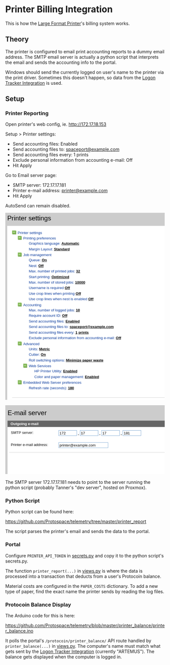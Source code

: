 # Printer Billing Integration

This is how the [Large Format Printer](https://wiki.protospace.ca/Printer,_44%22_Large_Format_(HP_DesignJet_T1200),_ID:166)'s billing system works.

## Theory

The printer is configured to email print accounting reports to a dummy email address. The SMTP email server is actually a python script that interprets the email and sends the accounting info to the portal.

Windows should send the currently logged on user's name to the printer via the print driver. Sometimes this doesn't happen, so data from the [Logon Tracker Integration](Logon%20Tracker%20Integration.md) is used.

## Setup

### Printer Reporting

Open printer's web config, ie. http://172.17.18.153

Setup > Printer settings:
- Send accounting files: Enabled
- Send accounting files to: spaceport@example.com
- Send accounting files every: 1 prints
- Exclude personal information from accounting e-mail: Off
- Hit Apply

Go to Email server page:
- SMTP server: 172.17.17.181
- Printer e-mail address: printer@example.com
- Hit Apply

AutoSend can remain disabled.

![](media/Pasted%20image%2020250115063417.png)

![](media/Pasted%20image%2020250115063429.png)

The SMTP server 172.17.17.181 needs to point to the server running the python script (probably Tanner's "dev server", hosted on Proxmox).

### Python Script

Python script can be found here:

https://github.com/Protospace/telemetry/tree/master/printer_report

The script parses the printer's email and sends the data to the portal.

### Portal

Configure `PRINTER_API_TOKEN` in [secrets.py](https://github.com/Protospace/spaceport/blob/master/apiserver/apiserver/secrets.py.example) and copy it to the python script's secrets.py.

The function `printer_report(...)` in [views.py](https://github.com/Protospace/spaceport/blob/master/apiserver/apiserver/api/views.py) is where the data is processed into a transaction that deducts from a user's Protocoin balance.

Material costs are configured in the `PAPER_COSTS` dictionary. To add a new type of paper, find the exact name the printer sends by reading the log files.

### Protocoin Balance Display

The Arduino code for this is here:

https://github.com/Protospace/telemetry/blob/master/printer_balance/printer_balance.ino

It polls the portal's `/protocoin/printer_balance/` API route handled by `printer_balance(...)` in [views.py](https://github.com/Protospace/spaceport/blob/master/apiserver/apiserver/api/views.py). The computer's name must match what gets sent by the [Logon Tracker Integration](Logon%20Tracker%20Integration.md) (currently "ARTEMUS"). The balance gets displayed when the computer is logged in.